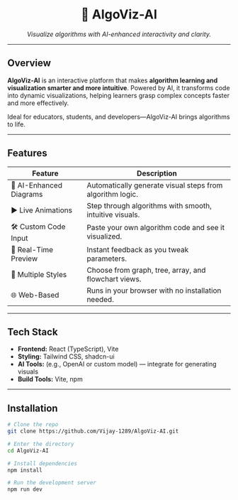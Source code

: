 <h1 align="center">🧠 AlgoViz-AI</h1>
<p align="center">
  <em>Visualize algorithms with AI-enhanced interactivity and clarity.</em>
</p>

---

##  Overview
**AlgoViz-AI** is an interactive platform that makes **algorithm learning and visualization smarter and more intuitive**. Powered by AI, it transforms code into dynamic visualizations, helping learners grasp complex concepts faster and more effectively.

Ideal for educators, students, and developers—AlgoViz-AI brings algorithms to life.

---

##  Features

| Feature              | Description |
|---------------------|-------------|
| 🤖 AI-Enhanced Diagrams | Automatically generate visual steps from algorithm logic. |
| ▶ Live Animations       | Step through algorithms with smooth, intuitive visuals. |
| 🛠 Custom Code Input    | Paste your own algorithm code and see it visualized. |
| 🔄 Real-Time Preview    | Instant feedback as you tweak parameters. |
| 🎨 Multiple Styles      | Choose from graph, tree, array, and flowchart views. |
| 🌐 Web-Based            | Runs in your browser with no installation needed. |

---

##  Tech Stack

- **Frontend:** React (TypeScript), Vite
- **Styling:** Tailwind CSS, shadcn-ui
- **AI Tools:** (e.g., OpenAI or custom model) — integrate for generating visuals
- **Build Tools:** Vite, npm

---

##  Installation

```bash
# Clone the repo
git clone https://github.com/Vijay-1289/AlgoViz-AI.git

# Enter the directory
cd AlgoViz-AI

# Install dependencies
npm install

# Run the development server
npm run dev
